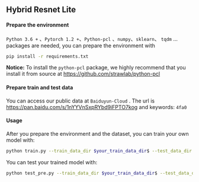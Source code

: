 ## Hybrid Resnet Lite

#### Prepare the environment

`Python 3.6 +` 、`Pytorch 1.2 +`、`Python-pcl` 、`numpy`、`sklearn`、 `tqdm` ... packages are needed, you can prepare the environment with 

```bash
pip install -r requirements.txt
```
**Notice:**  To install the `python-pcl` package, we highly recommend that you install it from source at  https://github.com/strawlab/python-pcl

#### Prepare train and test data

You can access our public data at  `Baiduyun-Cloud` . The url is https://pan.baidu.com/s/1nYYVnSxpRYbd9iFPTO7kog  and keywords: `4fa0`

#### Usage

After you prepare the environment and the dataset, you can train your own model with:

```bash
python train.py --train_data_dir $your_train_data_dir$ --test_data_dir $your_test_data_dir$
```

You can test your trained model with:

```bash
python test_pre.py --train_data_dir $your_train_data_dir$ --test_data_dir $your_test_data_dir$ --pretrained_model $your_trained_model_path$
```



